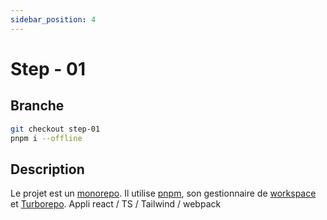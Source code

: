 ```yaml
---
sidebar_position: 4
---
```


# Step - 01

## Branche

```bash
git checkout step-01
pnpm i --offline
```

## Description

Le projet est un [monorepo](https://monorepo.tools/). Il utilise [pnpm](https://pnpm.io/), son gestionnaire de [workspace](https://pnpm.io/workspaces) et [Turborepo](https://turborepo.org/).
Appli react / TS / Tailwind / webpack
